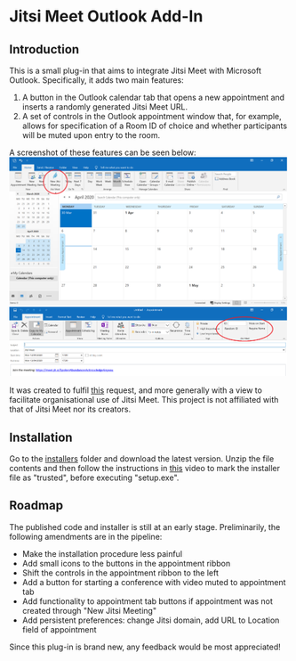 # Jitsi Meet Outlook Add-In
## Introduction
This is a small plug-in that aims to integrate Jitsi Meet with Microsoft Outlook. Specifically, it adds two main features:
1. A button in the Outlook calendar tab that opens a new appointment and inserts a randomly generated Jitsi Meet URL.
2. A set of controls in the Outlook appointment window that, for example, allows for specification of a Room ID of choice and whether participants will be muted upon entry to the room.

A screenshot of these features can be seen below:
<br/><img src="images/modified_calendar.png" width="500">
<img src="images/modified_appointment.png" width="500">

It was created to fulfil [this](https://community.jitsi.org/t/plug-ins-for-adding-jitsi-meet-links-to-appointment-requests-emails/21564) request, and more generally with a view to facilitate organisational use of Jitsi Meet. This project is not affiliated with that of Jitsi Meet nor its creators.

## Installation
Go to the [installers](installers) folder and download the latest version. Unzip the file contents and then follow the instructions in [this](https://www.youtube.com/watch?v=alDwd8ghO7A) video to mark the installer file as "trusted", before executing "setup.exe".

## Roadmap
The published code and installer is still at an early stage. Preliminarily, the following amendments are in the pipeline:
* Make the installation procedure less painful
* Add small icons to the buttons in the appointment ribbon
* Shift the controls in the appointment ribbon to the left
* Add a button for starting a conference with video muted to appointment tab
* Add functionality to appointment tab buttons if appointment was not created through "New Jitsi Meeting"
* Add persistent preferences: change Jitsi domain, add URL to Location field of appointment

Since this plug-in is brand new, any feedback would be most appreciated!

